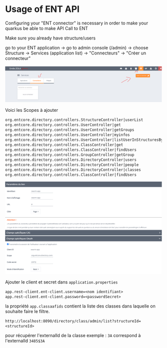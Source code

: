 # Usage of ENT API

Configuring your "ENT connector" is necessary in order to make your quarkus be able to make API Call to ENT

Make sure you already have structure/users

go to your ENT application -> go to admin console (/admin) -> choose Structure -> Services (application list) -> "Connecteurs" -> "Créer un connecteur"

![connector](/docs/ent-auth-api/assets/connector1.png)

Voici les Scopes à ajouter

```
org.entcore.directory.controllers.StructureController|userList 
org.entcore.directory.controllers.UserController|get 
org.entcore.directory.controllers.UserController|getGroups  
org.entcore.directory.controllers.UserController|myinfos 
org.entcore.directory.controllers.UserController|listUserInStructuresByUAI 
org.entcore.directory.controllers.ClassController|get 
org.entcore.directory.controllers.ClassController|findUsers
org.entcore.directory.controllers.GroupController|getGroup
org.entcore.directory.controllers.DirectoryController|users
org.entcore.directory.controllers.DirectoryController|people
org.entcore.directory.controllers.DirectoryController|classes
org.entcore.directory.controllers.ClassController|findUsers
```

![connector](/docs/ent-auth-api/assets/connector2.png)

Ajouter le client et secret dans `application.properties`

```
app.rest-client.ent-client.username=<nom identifiant>
app.rest-client.ent-client.password=<passwordSecret>
```

la propriété `app.classaafids` contient la liste des classes dans laquelle on souhaite faire le filtre.

```
http://localhost:8090/directory/class/admin/list?structureId=<structureId>
```

pour récupérer l'externalId de la classe
exemple : `3A` correspond à l'externalId `3485$3A`
